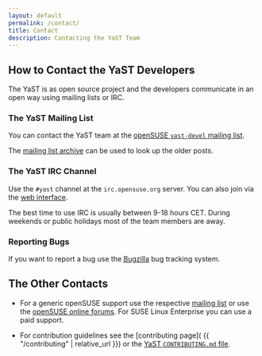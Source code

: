 ```yaml
---
layout: default
permalink: /contact/
title: Contact
description: Contacting the YaST Team
---
```


## How to Contact the YaST Developers

The YaST is as open source project and the developers communicate in an open
way using mailing lists or IRC.

### The YaST Mailing List

You can contact the YaST team at the [openSUSE `yast-devel` mailing list](
mailto:yast-devel@opensuse.org).

The [mailing list archive](https://lists.opensuse.org/yast-devel/)
can be used to look up the older posts.

### The YaST IRC Channel

Use the `#yast` channel at the `irc.opensuse.org` server. You can also join via
the [web interface](https://web.libera.chat/#yast).

The best time to use IRC is usually between 9-18 hours CET. During weekends
or public holidays most of the team members are away.

### Reporting Bugs

If you want to report a bug use the
[Bugzilla](https://bugzilla.suse.com/enter_bug.cgi?format=guided&product=openSUSE+Tumbleweed&component=YaST2)
bug tracking system.


## The Other Contacts

- For a generic openSUSE support use the respective [mailing list](
  https://lists.opensuse.org/) or use the [openSUSE online forums](
  https://forums.opensuse.org/forum.php). For SUSE Linux Enterprise you can
  use a paid support.

- For contribution guidelines see the [contributing page](
  {{ "/contributing" | relative_url }}) or the [YaST `CONTRIBUTING.md`
file](https://github.com/yast/.github/blob/master/CONTRIBUTING.md).

